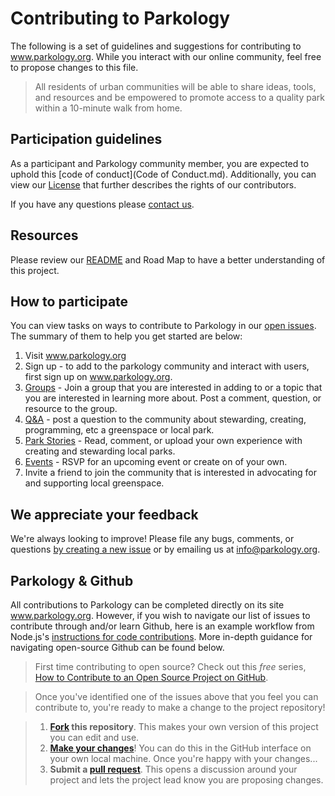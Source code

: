 # Contributing to Parkology

The following is a set of guidelines and suggestions for contributing to www.parkology.org. While you interact with our online community, feel free to propose changes to this file. 

>All residents of urban communities will be able to share ideas, tools, and resources and be empowered to promote access to a quality park within a 10-minute walk from home.

## Participation guidelines

As a participant and Parkology community member, you are expected to uphold this [code of conduct](Code of Conduct.md). Additionally, you can view our [License](License.md) that further describes the rights of our contributors. 

If you have any questions please <a href="mailto:info@parkology.org">contact us</a>. 


## Resources

Please review our [README](README.md) and Road Map to have a better understanding of this project. 


## How to participate

You can view tasks on ways to contribute to Parkology in our <a href="https://github.com/jeffreykeefer/Parkology/issues">open issues</a>. The summary of them to help you get started are below: 

1. Visit www.parkology.org
2. Sign up - to add to the parkology community and interact with users, first sign up on www.parkology.org. 
3. <a href="https://www.parkology.org/ParkChatterGroupsList">Groups</a> - Join a group that you are interested in adding to or a topic that you are interested in learning more about. Post a comment, question, or resource to the group. 
4. <a href="https://www.parkology.org/ParkTopics?id=0TO46000000PFpHGAW">Q&A</a> - post a question to the community about stewarding, creating, programming, etc a greenspace or local park.
7. <a href="https://www.parkology.org/ParkStories">Park Stories</a> - Read, comment, or upload your own experience with creating and stewarding local parks.
8. <a href="https://www.parkology.org/ParkEvents">Events</a> - RSVP for an upcoming event or create on of your own.
9. Invite a friend to join the community that is interested in advocating for and supporting local greenspace.


## We appreciate your feedback

We're always looking to improve! Please file any bugs, comments, or questions <a href="https://github.com/jeffreykeefer/Parkology/issues">by creating a new issue</a> or by emailing us at <a href="mailto:info@parkology.org">info@parkology.org</a>. 


## Parkology & Github

All contributions to Parkology can be completed directly on its site www.parkology.org. However, if you wish to navigate our list of issues to contribute through and/or learn Github, here is an example workflow from Node.js's [instructions for code contributions](https://github.com/nodejs/node/blob/master/CONTRIBUTING.md#code-contributions). More in-depth guidance for navigating open-source Github can be found below. 

> First time contributing to open source? Check out this *free* series, [How to Contribute to an Open Source Project on GitHub](https://egghead.io/series/how-to-contribute-to-an-open-source-project-on-github).

> Once you've identified one of the issues above that you feel you can contribute to, you're ready to make a change to the project repository!
 
> 1. **[Fork](https://help.github.com/articles/fork-a-repo/) this repository**. This makes your own version of this project you can edit and use.
> 2. **[Make your changes](https://guides.github.com/activities/forking/#making-changes)**! You can do this in the GitHub interface on your own local machine. Once you're happy with your changes...
> 3. **Submit a [pull request](https://help.github.com/articles/proposing-changes-to-a-project-with-pull-requests/)**. This opens a discussion around your project and lets the project lead know you are proposing changes.
